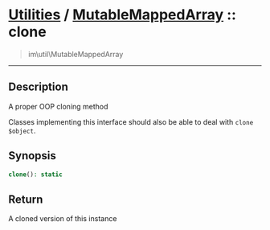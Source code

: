 # [Utilities](util.md) / [MutableMappedArray](util-MutableMappedArray.md) :: clone
 > im\util\MutableMappedArray
____

## Description
A proper OOP cloning method

Classes implementing this interface should also
be able to deal with `clone $object`.

## Synopsis
```php
clone(): static
```

## Return
A cloned version of this instance
